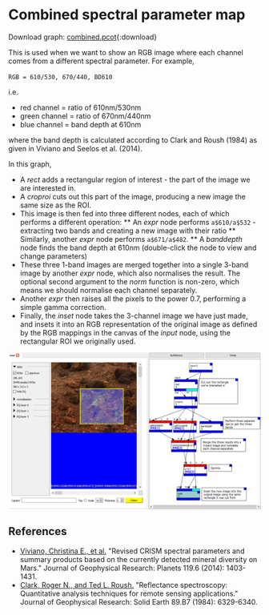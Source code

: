 # Combined spectral parameter map

Download graph: [combined.pcot](graphs/combined.pcot){:download}

This is used when we want to show an RGB image where each channel comes
from a different spectral parameter. For example,

`RGB = 610/530, 670/440, BD610`

i.e. 

* red channel = ratio of 610nm/530nm
* green channel = ratio of 670nm/440nm
* blue channel = band depth at 610nm

where the band depth is calculated according to 
Clark and Roush (1984) as given in Viviano and Seelos et al. (2014).

In this graph,

* A *rect* adds a rectangular region of interest - the part of the image we are interested in.
* A *croproi* cuts out this part of the image, producing a new image the same size as the ROI.
* This image is then fed into three different nodes, each of which performs a different operation:
** An *expr* node performs `a$610/a$532` - extracting two bands and creating a new image with their ratio
** Similarly, another *expr* node performs `a$671/a$482`.
** A *banddepth* node finds the band depth at 610nm (double-click the node to view and change parameters)
* These three 1-band images are merged together into a single 3-band image by another *expr* node, which also normalises the result. The optional second argument to the *norm* function is non-zero, which
means we should normalise each channel separately.
* Another *expr* then raises all the pixels to the power 0.7, performing a simple gamma correction.
* Finally, the *inset* node takes the 3-channel image we have just made, and insets it into an RGB representation of the original image as defined by the RGB mappings in the canvas of the *input* node,
using the rectangular ROI we originally used.

![!Output of index node, and graph.](screenshots/combined.png)








## References

* [Viviano, Christina E., et al.](https://agupubs.onlinelibrary.wiley.com/doi/full/10.1002/2014JE004627) "Revised CRISM spectral parameters and summary products based on the currently detected mineral diversity on Mars." Journal of Geophysical Research: Planets 119.6 (2014): 1403-1431.
* [Clark, Roger N., and Ted L. Roush.](https://agupubs.onlinelibrary.wiley.com/doi/pdf/10.1029/JB089iB07p06329?casa_token=4baIkVx7KCQAAAAA:IWmxAIAir5P2R6r3bGtzKjzmSOXQJ_3zNMx1TdTRmMsMmhPMZykzqaWMQQa0vNiY9S3EnffWGAWO4NgWNQ) "Reflectance spectroscopy: Quantitative analysis techniques for remote sensing applications." Journal of Geophysical Research: Solid Earth 89.B7 (1984): 6329-6340.

